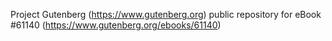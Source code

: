Project Gutenberg (https://www.gutenberg.org) public repository for eBook #61140 (https://www.gutenberg.org/ebooks/61140)
